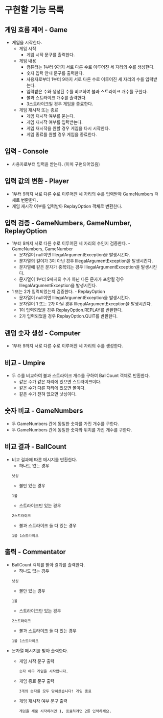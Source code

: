 # 구현할 기능 목록

## 게임 흐름 제어 - Game

- 게임을 시작한다.
    - 게임 시작
        - 게임 시작 문구를 출력한다.
    - 게임 내용
        - 컴퓨터는 1부터 9까지 서로 다른 수로 이루어진 세 자리의 수를 생성한다.
        - 숫자 입력 안내 문구를 출력한다.
        - 사용자로부터 1부터 9까지 서로 다른 수로 이루어진 세 자리의 수를 입력받는다.
        - 입력받은 수와 생성된 수를 비교하여 볼과 스트라이크 개수를 구한다.
        - 볼과 스트라이크 개수를 출력한다.
        - 3스트라이크일 경우 게임을 종료한다.
    - 게임 재시작 또는 종료
        - 게임 재시작 여부를 묻는다.
        - 게임 재시작 여부를 입력받는다.
        - 게임 재시작을 원할 경우 게임을 다시 시작한다.
        - 게임 종료를 원할 경우 게임을 종료한다.

## 입력 - Console

- 사용자로부터 입력을 받는다. (이미 구현되어있음)

## 입력 값의 변환 - Player

- 1부터 9까지 서로 다른 수로 이루어진 세 자리의 수를 입력받아 GameNumbers 객체로 변환한다.
- 게임 재시작 여부를 입력받아 ReplayOption 객체로 변환한다.

## 입력 검증 - GameNumbers, GameNumber, ReplayOption

- 1부터 9까지 서로 다른 수로 이루어진 세 자리의 수인지 검증한다. - GameNumbers, GameNumber
    - 문자열이 null이면 IllegalArgumentException을 발생시킨다.
    - 문자열의 길이가 3이 아닌 경우 IllegalArgumentException을 발생시킨다.
    - 문자열에 같은 문자가 중복되는 경우 IllegalArgumentException을 발생시킨다.
    - 문자열이 1부터 9까지의 수가 아닌 다른 문자가 포함될 경우 IllegalArgumentException을 발생시킨다.
- 1 또는 2가 입력되었는지 검증한다. - ReplayOption
    - 문자열이 null이면 IllegalArgumentException을 발생시킨다.
    - 문자열이 1 또는 2가 아닐 경우 IllegalArgumentException을 발생시킨다.
    - 1이 입력되었을 경우 ReplayOption.REPLAY를 반환한다.
    - 2가 입력되었을 경우 ReplayOption.QUIT를 반환한다.

## 랜덤 숫자 생성 - Computer

- 1부터 9까지 서로 다른 수로 이루어진 세 자리의 수를 생성한다.

## 비교 - Umpire

- 두 수를 비교하여 볼과 스트라이크 개수를 구하여 BallCount 객체로 반환한다.
    - 같은 수가 같은 자리에 있으면 스트라이크이다.
    - 같은 수가 다른 자리에 있으면 볼이다.
    - 같은 수가 전혀 없으면 낫싱이다.

## 숫자 비교 - GameNumbers

- 두 GameNumbers 간에 동일한 숫자를 가진 개수를 구한다.
- 두 GameNumbers 간에 동일한 숫자와 위치를 가진 개수를 구한다.

## 비교 결과 - BallCount

- 비교 결과에 따른 메시지를 반환한다.
    - 하나도 없는 경우
    ``` 
    낫싱 
    ```
    - 볼만 있는 경우
    ```
    1볼
    ```
    - 스트라이크만 있는 경우
    ```
    2스트라이크
    ```
    - 볼과 스트라이크 둘 다 있는 경우
    ```
    1볼 1스트라이크
    ```

## 출력 - Commentator

- BallCount 객체를 받아 결과를 출력한다.
    - 하나도 없는 경우
    ``` 
    낫싱 
    ```
    - 볼만 있는 경우
    ```
    1볼
    ```
    - 스트라이크만 있는 경우
    ```
    2스트라이크
    ```
    - 볼과 스트라이크 둘 다 있는 경우
    ```
    1볼 1스트라이크
    ```
- 문자열 메시지를 받아 출력한다.
  - 게임 시작 문구 출력 
    ```
    숫자 야구 게임을 시작합니다.
    ```

  - 게임 종료 문구 출력

    ```
    3개의 숫자를 모두 맞히셨습니다! 게임 종료
    ```

  - 게임 재시작 여부 문구 출력

    ```
    게임을 새로 시작하려면 1, 종료하려면 2를 입력하세요.
    ```